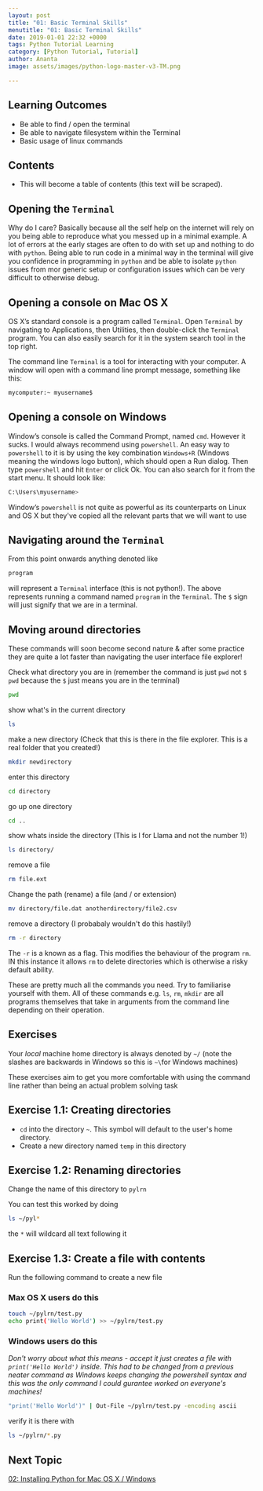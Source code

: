 ```yaml
---
layout: post
title: "01: Basic Terminal Skills"
menutitle: "01: Basic Terminal Skills"
date: 2019-01-01 22:32 +0000
tags: Python Tutorial Learning
category: [Python Tutorial, Tutorial]
author: Ananta
image: assets/images/python-logo-master-v3-TM.png

---
```


## Learning Outcomes

- Be able to find / open the terminal
- Be able to navigate filesystem within the Terminal
- Basic usage of linux commands

## Contents

- This will become a table of contents (this text will be scraped).

## Opening the `Terminal`

Why do I care? Basically because all the self help on the internet will rely on you being able to reproduce what you messed up in a minimal example. A lot of errors at the early stages are often to do with set up and nothing to do with `python`. Being able to run code in a minimal way in the terminal will give you confidence in programming in `python` and be able to isolate `python` issues from mor generic setup or configuration issues which can be very difficult to otherwise debug.

## Opening a console on Mac OS X

OS X’s standard console is a program called `Terminal`. Open `Terminal` by navigating to Applications, then Utilities, then double-click the `Terminal` program. You can also easily search for it in the system search tool in the top right.

The command line `Terminal` is a tool for interacting with your computer. A window will open with a command line prompt message, something like this:

```sh
mycomputer:~ myusername$
```

## Opening a console on Windows

Window’s console is called the Command Prompt, named `cmd`. However it sucks. I would always recommend using `powershell`. An easy way to `powershell` to it is by using the key combination `Windows+R` (Windows meaning the windows logo button), which should open a Run dialog. Then type `powershell` and hit `Enter` or click Ok. You can also search for it from the start menu. It should look like:

```sh
C:\Users\myusername>
```

Window’s `powershell` is not quite as powerful as its counterparts on Linux and OS X but they've copied all the relevant parts that we will want to use

## Navigating around the `Terminal`

From this point onwards anything denoted like

```sh
program
```

will represent a `Terminal` interface (this is not python!). The above represents running a command named `program` in the `Terminal`. The `$` sign will just signify that we are in a terminal.

## Moving around directories

These commands will soon become second nature & after some practice they are quite a lot faster than navigating the user interface file explorer!

Check what directory you are in (remember the command is just `pwd` not `$ pwd` because the `$` just means you are in the terminal)

```sh
pwd
```

show what's in the current directory

```sh
ls
```

make a new directory (Check that this is there in the file explorer. This is a real folder that you created!)

```sh
mkdir newdirectory
```

enter this directory

```sh
cd directory
```

go up one directory

```sh
cd ..
```

show whats inside the directory (This is l for Llama and not the number 1!)

```sh
ls directory/
```

remove a file

```sh
rm file.ext
```

Change the path (rename) a file (and / or extension)

```sh
mv directory/file.dat anotherdirectory/file2.csv
```

remove a directory (I probabaly wouldn't do this hastily!)

```sh
rm -r directory
```

The `-r` is a known as a flag. This modifies the behaviour of the program `rm`. IN this instance it allows `rm`
to delete directories which is otherwise a risky default ability.

These are pretty much all the commands you need. Try to familiarise yourself with them.
All of these commands e.g. `ls`, `rm`, `mkdir` are all programs themselves that take in arguments from the command line depending on their operation.

## Exercises

Your *local* machine home directory is always denoted by `~/` (note the slashes are backwards in Windows so this is `~\`for Windows machines)

These exercises aim to get you more comfortable with using the command line rather than being an actual problem solving task

## Exercise 1.1: Creating directories

- `cd` into the directory `~`. This symbol will default to the user's home directory.
- Create a new directory named `temp` in this directory

## Exercise 1.2: Renaming directories

Change the name of this directory to `pylrn`

You can test this worked by doing

```sh
ls ~/pyl*
```

the `*` will wildcard all text following it

## Exercise 1.3: Create a file with contents

Run the following command to create a new file

### Max OS X users do this

```sh
touch ~/pylrn/test.py
echo print('Hello World') >> ~/pylrn/test.py
```

### Windows users do this

*Don't worry about what this means - accept it just creates a file with `print('Hello World')` inside. This had to be changed from a previous neater command as Windows keeps changing the powershell syntax and this was the only command I could gurantee worked on everyone's machines!*

```sh
"print('Hello World')" | Out-File ~/pylrn/test.py -encoding ascii
```

verify it is there with

```sh
ls ~/pylrn/*.py
```

## Next Topic

[02: Installing Python for Mac OS X / Windows](https://gowoogle.com)
